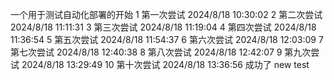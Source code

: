 一个用于测试自动化部署的开始
1 第一次尝试 2024/8/18 10:30:02
2 第二次尝试 2024/8/18 11:11:31
3 第三次尝试 2024/8/18 11:19:04
4 第四次尝试 2024/8/18 11:36:54
5 第五次尝试 2024/8/18 11:54:37
6 第六次尝试 2024/8/18 12:03:09
7 第七次尝试 2024/8/18 12:40:38
8 第八次尝试 2024/8/18 12:42:07
9 第九次尝试 2024/8/18 13:29:49
10 第十次尝试 2024/8/18 13:36:56
成功了
new test